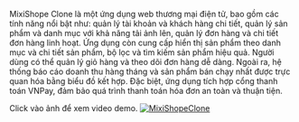 MixiShope Clone là một ứng dụng web thương mại điện tử, bao gồm các tính năng nổi bật như: quản lý tài khoản và khách hàng chi tiết, quản lý sản phẩm và danh mục với khả năng tải ảnh lên, quản lý đơn hàng và chi tiết đơn hàng linh hoạt. Ứng dụng còn cung cấp hiển thị sản phẩm theo danh mục và chi tiết sản phẩm, bộ lọc và tìm kiếm sản phẩm hiệu quả. Người dùng có thể quản lý giỏ hàng và theo dõi đơn hàng dễ dàng. Ngoài ra, hệ thống báo cáo doanh thu hàng tháng và sản phẩm bán chạy nhất được trực quan hóa bằng biểu đồ kết hợp. Đặc biệt, ứng dụng tích hợp cổng thanh toán VNPay, đảm bảo quá trình thanh toán hóa đơn an toàn và thuận tiện.

Click vào ảnh để xem video demo.
[![MixiShopeClone](https://img.youtube.com/vi/HkeSRe2kLWs/0.jpg)](https://www.youtube.com/watch?v=HkeSRe2kLWs)
